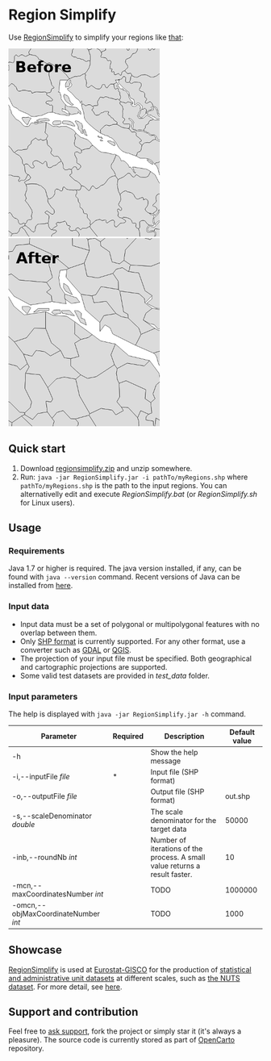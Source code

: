 # Region Simplify

Use [RegionSimplify](regionsimplify.md) to simplify your regions like [that](img/ex.gif?raw=true):

[![Before](img/ini_.png)](img/ex.gif?raw=true) [![After](img/fin_5M_.png)](img/ex.gif?raw=true)

## Quick start

1. Download [regionsimplify.zip](regionsimplify/regionsimplify-1.3.1.zip?raw=true) and unzip somewhere.
2. Run: `java -jar RegionSimplify.jar -i pathTo/myRegions.shp` where `pathTo/myRegions.shp` is the path to the input regions. You can alternativelly edit and execute *RegionSimplify.bat* (or *RegionSimplify.sh* for Linux users).

## Usage

### Requirements

Java 1.7 or higher is required. The java version installed, if any, can be found with `java --version` command. Recent versions of Java can be installed from [here](https://www.java.com/).

### Input data

* Input data must be a set of polygonal or multipolygonal features with no overlap between them.
* Only [SHP format](https://en.wikipedia.org/wiki/Shapefile) is currently supported. For any other format, use a converter such as [GDAL](http://www.gdal.org/) or [QGIS](https://www.qgis.org/).
* The projection of your input file must be specified. Both geographical and cartographic projections are supported.
* Some valid test datasets are provided in *test_data* folder.

### Input parameters

The help is displayed with `java -jar RegionSimplify.jar -h` command.

| Parameter | Required | Description | Default value |
| ------------- | ------------- |-------------| ------|
| -h | | Show the help message |  |
| -i,--inputFile *file* | * | Input file (SHP format) | |
| -o,--outputFile *file* | | Output file (SHP format) | out.shp |
| -s,--scaleDenominator *double* || The scale denominator for the target data | 50000|
| -inb,--roundNb *int* || Number of iterations of the process. A small value returns a result faster. | 10 |
| -mcn,--maxCoordinatesNumber *int* || TODO | 1000000 |
| -omcn,--objMaxCoordinateNumber *int* || TODO | 1000 |

## Showcase

[RegionSimplify](regionsimplify.md) is used at [Eurostat-GISCO](http://ec.europa.eu/eurostat/web/gisco) for the production of [statistical and administrative unit datasets](http://ec.europa.eu/eurostat/web/gisco/geodata/reference-data/administrative-units-statistical-units) at different scales, such as [the NUTS dataset](http://ec.europa.eu/eurostat/web/gisco/geodata/reference-data/administrative-units-statistical-units/nuts). For more detail, see [here](img/gen_eurostat.pdf).

## Support and contribution

Feel free to [ask support](https://github.com/eurostat/EuroGen/issues/new), fork the project or simply star it (it's always a pleasure). The source code is currently stored as part of [OpenCarto](https://github.com/jgaffuri/OpenCarto) repository.

<TODO section on large datasets explain partitionning JVM parameters>
<TODO make file chooser parameter config file>
<TODO Publish topology checker and topology corrector>
<TODO describe principles> <TODO show comparisons with others>
<TODO explain parameters in the table>
